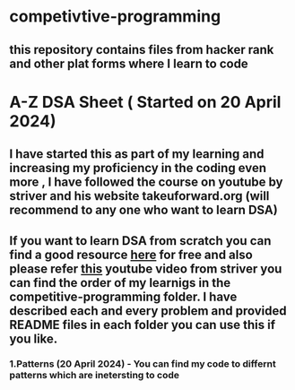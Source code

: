 # competivtive-programming
## this repository contains files from hacker rank and other plat forms where I learn to code



# A-Z DSA Sheet ( Started on 20 April 2024)
## I have started this as part of my learning and increasing my proficiency in the coding even more , I have followed the course on youtube by striver and his website takeuforward.org (will recommend to any one who want to learn DSA)

## If you want to learn DSA from scratch you can find a good resource [here](https://takeuforward.org/strivers-a2z-dsa-course/) for free and also please refer [this]() youtube video from striver you can find the order of my learnigs in the competitive-programming folder. I have described each and every problem and provided README files in each folder you can use this if you like.

###  1.Patterns (20 April 2024) - You can find my code to differnt patterns which are inetersting to code
